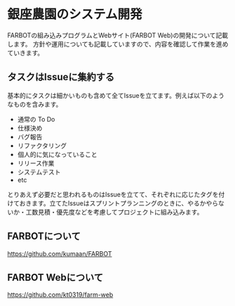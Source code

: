 # 銀座農園のシステム開発
FARBOTの組み込みプログラムとWebサイト(FARBOT Web)の開発について記載します。
方針や運用についても記載していますので、内容を確認して作業を進めていきます。

## タスクはIssueに集約する
基本的にタスクは細かいものも含めて全てIssueを立てます。例えば以下のようなものを含みます。

- 通常の To Do
- 仕様決め
- バグ報告
- リファクタリング
- 個人的に気になっていること
- リリース作業
- システムテスト
- etc

とりあえず必要だと思われるものはIssueを立てて、それぞれに応じたタグを付けておきます。立てたIssueはスプリントプランニングのときに、やるかやらないか・工数見積・優先度などを考慮してプロジェクトに組み込みます。

## FARBOTについて
https://github.com/kumaan/FARBOT

## FARBOT Webについて
https://github.com/kt0319/farm-web
